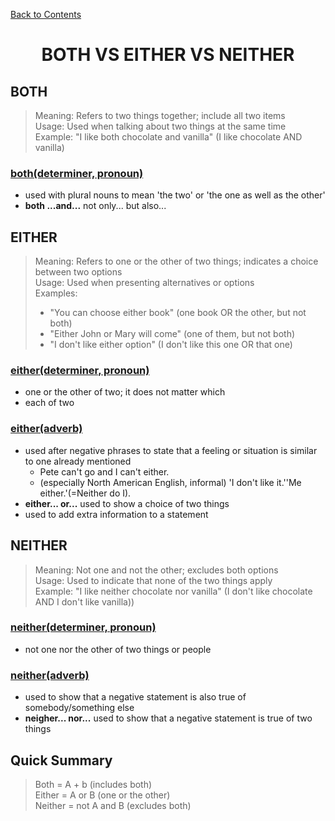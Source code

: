﻿[Back to Contents](../README.md)


<h1 style="text-align: center;">BOTH VS EITHER VS NEITHER</h1>


## BOTH

> Meaning: Refers to two things together; include all two items  
> Usage: Used when talking about two things at the same time  
> Example: "I like both chocolate and vanilla" (I like chocolate AND vanilla)


### [both(determiner, pronoun)](https://www.oxfordlearnersdictionaries.com/definition/english/both)
- used with plural nouns to mean 'the two' or 'the one as well as the other'
- **both ...and...** not only... but also...


## EITHER

> Meaning: Refers to one or the other of two things; indicates a choice between two options  
> Usage: Used when presenting alternatives or options  
> Examples:
> - "You can choose either book" (one book OR the other, but not both)
> - "Either John or Mary will come" (one of them, but not both)
> - "I don't like either option" (I don't like this one OR that one)


### [either(determiner, pronoun)](https://www.oxfordlearnersdictionaries.com/definition/english/either_1)
- one or the other of two; it does not matter which
- each of two


### [either(adverb)](https://www.oxfordlearnersdictionaries.com/definition/english/either_2)
- used after negative phrases to state that a feeling or situation is similar to one already mentioned
  - Pete can't go and I can't either.
  - (especially North American English, informal) 'I don't like it.''Me either.'(=Neither do I).
- **either... or...** used to show a choice of two things
- used to add extra information to a statement

## NEITHER

> Meaning: Not one and not the other; excludes both options  
> Usage: Used to indicate that none of the two things apply  
> Example: "I like neither chocolate nor vanilla" (I don't like chocolate AND I don't like vanilla))


### [neither(determiner, pronoun)](https://www.oxfordlearnersdictionaries.com/definition/english/neither_1)
- not one nor the other of two things or people


### [neither(adverb)](https://www.oxfordlearnersdictionaries.com/definition/english/neither_2)
- used to show that a negative statement is also true of somebody/something else
- **neigher... nor...** used to show that a negative statement is true of two things


## Quick Summary
 
> Both = A + b (includes both)  
> Either = A or B (one or the other)  
> Neither = not A and B (excludes both)
